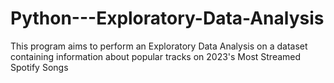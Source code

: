 # Python---Exploratory-Data-Analysis
This program aims to perform an Exploratory Data Analysis on a dataset containing information about popular tracks on 2023's Most Streamed Spotify Songs

